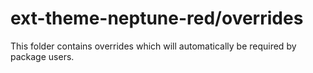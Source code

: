 # ext-theme-neptune-red/overrides

This folder contains overrides which will automatically be required by package users.
